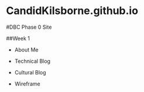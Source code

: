 CandidKilsborne.github.io
=========================

#DBC Phase 0 Site

##Week 1

- About Me

- Technical Blog

- Cultural Blog

- Wireframe 


